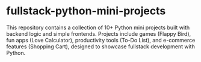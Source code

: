 # fullstack-python-mini-projects
This repository contains a collection of 10+ Python mini projects built with backend logic and simple frontends. Projects include games (Flappy Bird), fun apps (Love Calculator), productivity tools (To-Do List), and e-commerce features (Shopping Cart), designed to showcase fullstack development with Python.
